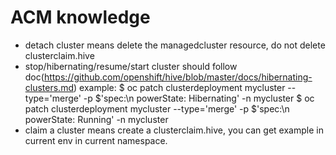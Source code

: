 # ACM knowledge

- detach cluster means delete the managedcluster resource, do not delete clusterclaim.hive
- stop/hibernating/resume/start cluster should follow doc(https://github.com/openshift/hive/blob/master/docs/hibernating-clusters.md) 
    example: 
    $ oc patch clusterdeployment mycluster --type='merge' -p $'spec:\n powerState: Hibernating' -n mycluster
    $ oc patch clusterdeployment mycluster --type='merge' -p $'spec:\n powerState: Running' -n mycluster
- claim a cluster means create a clusterclaim.hive, you can get example in current env in current namespace. 
